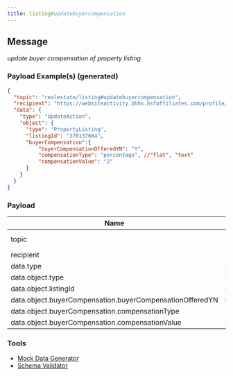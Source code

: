 ```yaml
---
title: listing#updatebuyercompensation
---
```


## Message

_update buyer compensation of property listing_

### Payload Example(s) (generated)

```json
{
  "topic": "realestate/listing#updatebuyercompensation",
  "recipient": "https://websiteactivity.bhhs.hsfaffiliates.com/profile/card#me",
  "data": {
    "type": "UpdateAction",
    "object": {
      "type": "PropertyListing",
      "listingId": "370137684",
      "buyerCompensation":{
          "buyerCompensationOfferedYN": "Y",
          "compensationType": "percentage", //"flat", "text"
          "compensationValue": "2"
      }
    }
  }
}
```

### Payload

| Name | Type | Description |
|---|---|---|
|  topic | string | const (`"realestate/listing#updatebuyercompensation"`)  |
|  recipient |  string&lt;uri&gt;  |  the recipient of the event with this id|
|  data.type | string | const (`"UpdateAction"`)   |
|  data.object.type | string   | const (`"PropertyListing"`) |
|  data.object.listingId  | string | the local identifier for the listing |
|  data.object.buyerCompensation.buyerCompensationOfferedYN | bool | buyer compensation status(Y/N)  |
|  data.object.buyerCompensation.compensationType | string  | allowed(`"percentage", "flat", "text"`) |
|  data.object.buyerCompensation.compensationValue | string | value of compensation |

### Tools

* [Mock Data Generator](/tools/mock-data-generator)
* [Schema Validator](/tools/validate)